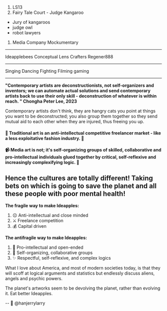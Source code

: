1. LS13
2. Fairy Tale Court - Judge Kangaroo
- Jury of kangaroos
- judge owl
- robot lawyers
1. Media Company Mockumentary
----

Ideapplebees
Conceptual Lens Crafters
Regener888

---

Singing Dancing
Fighting
Filming gaming

---











**"Contemporary artists are deconstructionists, not self-organizers and inventors; we can automate actual solutions and send contemporary artists back to use their only skill - deconstruction of whatever is within reach. " Chongha Peter Lee, 2023**

Contemporary artists don't think, they are hangry cats you point at things you want to be deconstructed; you also group them together so they send mutual aid to each other when they are injured, thus freeing you up.










#### 🎨 Traditional art is an anti-intellectual competitive freelancer market - like a less exploitative fashion industry. 💃 

#### 📹 Media art is not; it's self-organizing groups of skilled, collaborative and pro-intellectual individuals glued together by critical, self-reflexive and increasingly complexifying logic. 🧠 

Hence the cultures are totally different! Taking bets on which is going to save the planet and all these people with poor mental health!
----







**The fragile way to make Ideapples:**
1. ☹️ Anti-intellectual and close minded
2. ⚔️ Freelance competition
3. 💰 Capital driven

**The antifragile way to make Ideapples:**
1. 🧠 Pro-intellectual and open-ended
2. 👥  Self-organizing, collaborative groups
3. ✨️ Respectful, self-reflexive, and complex logics



What I love about America, and most of modern societies today, is that they will scoff at logical arguments and statistics but endlessly discuss aliens, angels and psychic powers.










The planet's artworks seem to be devolving the planet, rather than evolving it. Eat better Ideapples.

-- 👾 @hanjerrylarry









